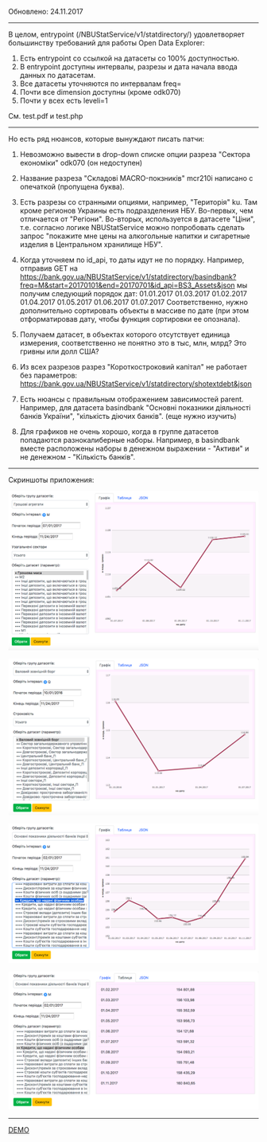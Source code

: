 Обновлено: 24.11.2017
___________________

В целом, entrypoint (/NBUStatService/v1/statdirectory/) удовлетворяет большинству требований для работы Open Data Explorer:

1. Есть entrypoint со ссылкой на датасеты со 100% доступностью.
2. В entrypoint доступны интервалы, разрезы и дата начала ввода данных по датасетам.
3. Все датасеты уточняются по интервалам freq=
4. Почти все dimension доступны (кроме odk070)
5. Почти у всех есть leveli=1

См. test.pdf и test.php

___________________

Но есть ряд нюансов, которые вынуждают писать патчи:

1. Невозможно вывести в drop-down списке опции разреза "Сектора економіки" odk070 (он недоступен)

2. Название разреза "Складові MACRO-покзників" mcr210i написано с опечаткой (пропущена буква).

3. Есть разрезы со странными опциями, например, "Територія" ku.
Там кроме регионов Украины есть подразделения НБУ.
Во-первых, чем отличается от "Регіони".
Во-вторых, используется в датасете "Ціни", т.е. согласно логике NBUStatService можно попробовать сделать запрос "покажите мне цены на алкогольные напитки и сигаретные изделия в Центральном хранилище НБУ".

4. Когда уточняем по id_api, то даты идут не по порядку. Например, отправив GET на https://bank.gov.ua/NBUStatService/v1/statdirectory/basindbank?freq=M&start=20170101&end=20170701&id_api=BS3_Assets&json
мы получим следующий порядок дат:
01.01.2017
01.03.2017
01.02.2017
01.04.2017
01.05.2017
01.06.2017
01.07.2017
Соответственно, нужно дополнительно сортировать объекты в массиве по дате (при этом отформатировав дату, чтобы функция сортировки ее опознала).

5. Получаем датасет, в объектах которого отсутствует единица измерения, соответственно не понятно это в тыс, млн, млрд? Это гривны или долл США?

6. Из всех разрезов разрез "Короткостроковий капітал" не работает без параметров: 
https://bank.gov.ua/NBUStatService/v1/statdirectory/shotextdebt&json

7. Есть нюансы с правильным отображением зависимостей parent. Например, для датасета basindbank "Основні показники діяльності банків України", "кількість діючих банків".
(еще нужно изучить)

8. Для графиков не очень хорошо, когда в группе датасетов попадаются разнокалиберные наборы. Например, в basindbank вместе расположены наборы в денежном выражении - "Активи" и не денежном - "Кiлькiсть банкiв".

___________________

Скриншоты приложения:

![Alt text](/opendata-explorer/ss/01.png?raw=true "Грошові агрегати - Грошова маса - Усі сектори")

![Alt text](/opendata-explorer/ss/02.png?raw=true "Валовий зовнішній борг - Усього")

![Alt text](/opendata-explorer/ss/03.png?raw=true "Основні показники діяльності банків - Кредити, що надані фізичним особам - Графік")

![Alt text](/opendata-explorer/ss/04.png?raw=true "Основні показники діяльності банків - Кредити, що надані фізичним особам - Табличний вигляд")

___________________


[DEMO](http://test.roomian.org/opendata-explorer/ "DEMO")

